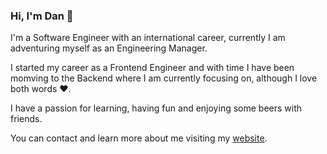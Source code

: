 ### Hi, I'm Dan 👋

I'm a Software Engineer with an international career, currently I am adventuring myself as an Engineering Manager. 

I started my career as a Frontend Engineer and with time I have been momving to the Backend where I am currently focusing on, although I love both words ❤️.

I have a passion for learning, having fun and enjoying some beers with friends.

You can contact and learn more about me visiting my [website](https://danrleyt.github.io/).

<!--
**danrleyt/danrleyt** is a ✨ _special_ ✨ repository because its `README.md` (this file) appears on your GitHub profile.

Here are some ideas to get you started:

- 🔭 I’m currently working on ...
- 🌱 I’m currently learning ...
- 👯 I’m looking to collaborate on ...
- 🤔 I’m looking for help with ...
- 💬 Ask me about ...
- 📫 How to reach me: ...
- 😄 Pronouns: ...
- ⚡ Fun fact: ...
-->
